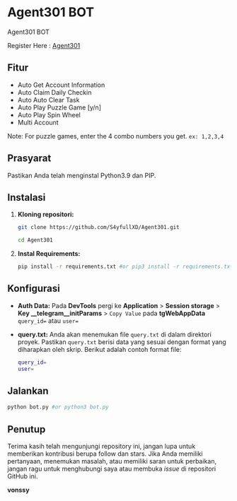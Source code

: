 # Agent301 BOT
Agent301 BOT

Register Here : [Agent301](https://t.me/Agent301Bot/app?startapp=onetime7012769924)

## Fitur

  - Auto Get Account Information
  - Auto Claim Daily Checkin
  - Auto Auto Clear Task
  - Auto Play Puzzle Game [y/n]
  - Auto Play Spin Wheel
  - Multi Account

  Note: For puzzle games, enter the 4 combo numbers you get. `ex: 1,2,3,4`

## Prasyarat

Pastikan Anda telah menginstal Python3.9 dan PIP.

## Instalasi

1. **Kloning repositori:**
   ```bash
   git clone https://github.com/S4yfullXD/Agent301.git
   ```
   ```bash
   cd Agent301
   ```

2. **Instal Requirements:**
   ```bash
   pip install -r requirements.txt #or pip3 install -r requirements.txt
   ```

## Konfigurasi

- **Auth Data:** Pada **DevTools** pergi ke **Application** > **Session storage** > **Key __telegram__initParams** > `Copy Value` pada **tgWebAppData** `query_id=` atau `user=`
- **query.txt:** Anda akan menemukan file `query.txt` di dalam direktori proyek. Pastikan `query.txt` berisi data yang sesuai dengan format yang diharapkan oleh skrip. Berikut adalah contoh format file:

  ```bash
  query_id=
  user=
  ```

## Jalankan

```bash
python bot.py #or python3 bot.py
```

## Penutup

Terima kasih telah mengunjungi repository ini, jangan lupa untuk memberikan kontribusi berupa follow dan stars.
Jika Anda memiliki pertanyaan, menemukan masalah, atau memiliki saran untuk perbaikan, jangan ragu untuk menghubungi saya atau membuka *issue* di repositori GitHub ini.

**vonssy**
